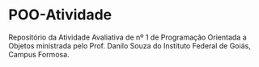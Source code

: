 # POO-Atividade

Repositório da Atividade Avaliativa de nº 1 de Programação Orientada a Objetos ministrada pelo Prof. Danilo Souza do Instituto Federal de Goiás, Campus Formosa.
